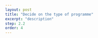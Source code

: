 ```yaml
---
layout: post
title: "Decide on the type of programme"
excerpt: "description"
step: 2.2
order: 4
---
```


